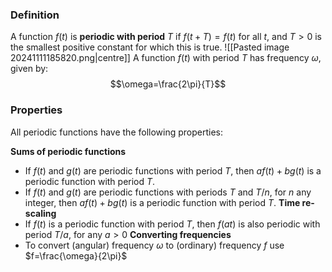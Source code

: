 ### Definition
A function $f(t)$ is **periodic with period** $T$ if $f(t+T)=f(t)$ for all $t$, and $T>0$ is the smallest positive constant for which this is true.
![[Pasted image 20241111185820.png|centre]]
A function $f(t)$ with period $T$ has frequency $\omega$, given by:
$$\omega=\frac{2\pi}{T}$$
### Properties
All periodic functions have the following properties:

**Sums of periodic functions**
- If $f(t)$ and $g(t)$ are periodic functions with period $T$, then $af(t)+bg(t)$ is a periodic function with period $T$.
- If $f(t)$ and $g(t)$ are periodic functions with periods $T$ and $T/n$, for $n$ any integer, then $af(t)+bg(t)$ is a periodic function with period $T$.
**Time re-scaling**
- If $f(t)$ is a periodic function with period $T$, then $f(at)$ is also periodic with period $T/a$, for any $a>0$
**Converting frequencies**
- To convert (angular) frequency $\omega$ to (ordinary) frequency $f$ use $f=\frac{\omega}{2\pi}$

